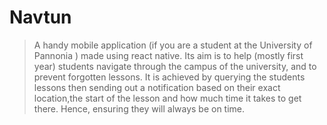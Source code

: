 # Navtun

> A handy mobile application (if you are a student at the University of Pannonia ) made using react native.
Its aim is to help (mostly first year) students navigate through the campus of the university, and to prevent forgotten lessons. 
> It is achieved by querying the students lessons then sending out a notification based on their exact location,the start of the lesson 
> and how much time it takes to get there. Hence, ensuring they will always be on time.